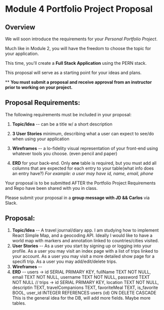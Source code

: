 # Module 4 Portfolio Project Proposal

## Overview

We will soon introduce the requirements for your _Personal Portfolio Project_.

Much like in Module 2, you will have the freedom to choose the topic for your application.

This time, you'll create a **Full Stack Application** using the PERN stack.


This proposal will serve as a starting point for your ideas and plans.

\*\* **You must submit a proposal and receive approval from an instructor prior to working on your project.**

## Proposal Requirements:

The following requirements must be included in your proposal:

1. **Topic/Idea** -- can be a title w/ a short description

1. **3 User Stories** minimum, describing what a user can expect to see/do when using your application

1. **Wireframes** -- a lo-fidelity visual representation of your front-end using whatever tools you choose. (even pencil and paper)

1. **ERD** for your back-end. Only **one** table is required, but you must add all columns that are expected for each entry to your table(what info does an entry have?)
_For example: a user may have id, name, email, phone_

Your proposal is to be submitted AFTER the Portfolio Project Requirements and Repo have been shared with you in class. 

Please submit your proposal in a **group message with JD && Carlos** via Slack.

## Proposal:
1. **Topic/Idea** -- A travel journal/diary app. I am studying how to implement React Simple Map, and a geocoding API. Ideally I would like to have a world map with markers and annotation linked to countries/cities visited.
1. **User Stories** --  As a user you start by signing up or logging into your profile. As a user you may visit an index page with a list of trips linked to your account. As a user you may visit a more detailed show page for a specifi trip. As a user you may add/edit/delete trips.
1. **Wireframes** -- 
1. **ERD** -- users -> id SERIAL PRIMARY KEY, fullName TEXT NOT NULL, email TEXT NOT NULL, username TEXT NOT NULL, password TEXT NOT NULL // trips -> id SERIAL PRIMARY KEY, location TEXT NOT NULL, descriptin TEXT, travelCompanions TEXT, favoriteMeal TEXT, is_favorite BOOL, user_id INTEGER REFERENCES users (id) ON DELETE CASCADE
This is the general idea for the DB, will add more fields. Maybe more tables.
